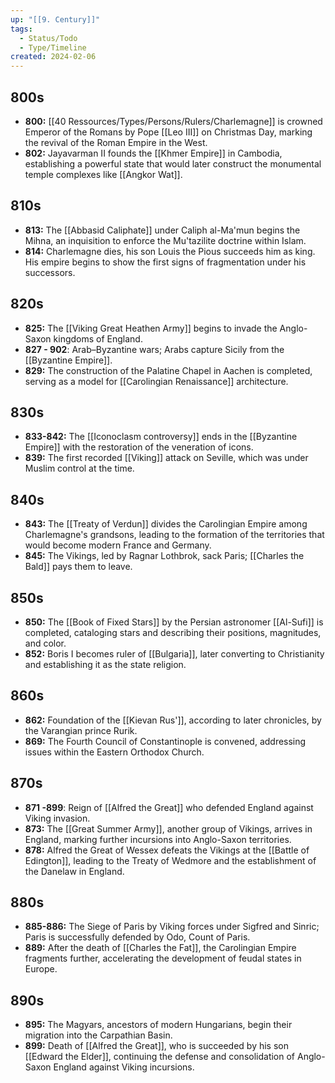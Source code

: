 ```yaml
---
up: "[[9. Century]]"
tags:
  - Status/Todo
  - Type/Timeline
created: 2024-02-06
---
```

## 800s

- **800:** [[40 Ressources/Types/Persons/Rulers/Charlemagne]] is crowned Emperor of the Romans by Pope [[Leo III]] on Christmas Day, marking the revival of the Roman Empire in the West.
- **802:** Jayavarman II founds the [[Khmer Empire]] in Cambodia, establishing a powerful state that would later construct the monumental temple complexes like [[Angkor Wat]].

## 810s

- **813:** The [[Abbasid Caliphate]] under Caliph al-Ma'mun begins the Mihna, an inquisition to enforce the Mu'tazilite doctrine within Islam.
- **814:** Charlemagne dies, his son Louis the Pious succeeds him as king. His empire begins to show the first signs of fragmentation under his successors.

## 820s

- **825:** The [[Viking Great Heathen Army]] begins to invade the Anglo-Saxon kingdoms of England.
- **827 - 902**: Arab–Byzantine wars; Arabs capture Sicily from the [[Byzantine Empire]].
- **829:** The construction of the Palatine Chapel in Aachen is completed, serving as a model for [[Carolingian Renaissance]] architecture.

## 830s

- **833-842:** The [[Iconoclasm controversy]] ends in the [[Byzantine Empire]] with the restoration of the veneration of icons.
- **839:** The first recorded [[Viking]] attack on Seville, which was under Muslim control at the time.

## 840s

- **843:** The [[Treaty of Verdun]] divides the Carolingian Empire among Charlemagne's grandsons, leading to the formation of the territories that would become modern France and Germany.
- **845:** The Vikings, led by Ragnar Lothbrok, sack Paris; [[Charles the Bald]] pays them to leave.

## 850s

- **850:** The [[Book of Fixed Stars]] by the Persian astronomer [[Al-Sufi]] is completed, cataloging stars and describing their positions, magnitudes, and color.
- **852:** Boris I becomes ruler of [[Bulgaria]], later converting to Christianity and establishing it as the state religion.

## 860s

- **862:** Foundation of the [[Kievan Rus']], according to later chronicles, by the Varangian prince Rurik.
- **869:** The Fourth Council of Constantinople is convened, addressing issues within the Eastern Orthodox Church.

## 870s

- **871 -899**: Reign of [[Alfred the Great]] who defended England against Viking invasion.
- **873:** The [[Great Summer Army]], another group of Vikings, arrives in England, marking further incursions into Anglo-Saxon territories.
- **878:** Alfred the Great of Wessex defeats the Vikings at the [[Battle of Edington]], leading to the Treaty of Wedmore and the establishment of the Danelaw in England.

## 880s

- **885-886:** The Siege of Paris by Viking forces under Sigfred and Sinric; Paris is successfully defended by Odo, Count of Paris.
- **889:** After the death of [[Charles the Fat]], the Carolingian Empire fragments further, accelerating the development of feudal states in Europe.

## 890s

- **895:** The Magyars, ancestors of modern Hungarians, begin their migration into the Carpathian Basin.
- **899:** Death of [[Alfred the Great]], who is succeeded by his son [[Edward the Elder]], continuing the defense and consolidation of Anglo-Saxon England against Viking incursions.


